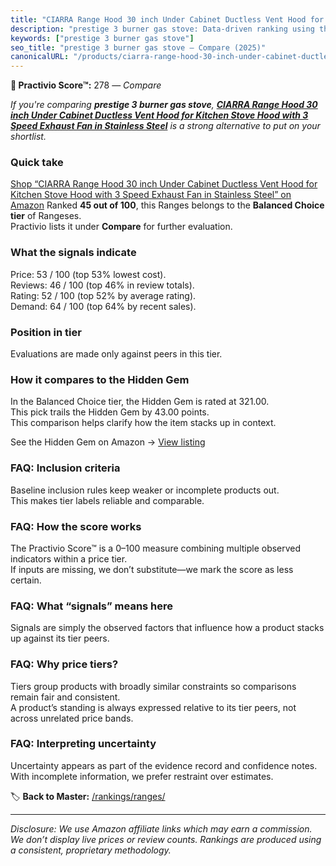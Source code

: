 ```yaml
---
title: "CIARRA Range Hood 30 inch Under Cabinet Ductless Vent Hood for Kitchen Stove Hood with 3 Speed Exhaust Fan in Stainless Steel"
description: "prestige 3 burner gas stove: Data-driven ranking using the Practivio Score™. Positioned by quality, value, demand, findability, momentum."
keywords: ["prestige 3 burner gas stove"]
seo_title: "prestige 3 burner gas stove — Compare (2025)"
canonicalURL: "/products/ciarra-range-hood-30-inch-under-cabinet-ductless-vent-hood-for-kitchen-stove-hood-with-3-speed-exhaust-fan-in-stainless-steel-B09L7L5JMQ/"
---
```


**🛒 Practivio Score™:** 278 — _Compare_


*If you're comparing **prestige 3 burner gas stove**, **[CIARRA Range Hood 30 inch Under Cabinet Ductless Vent Hood for Kitchen Stove Hood with 3 Speed Exhaust Fan in Stainless Steel](https://www.amazon.com/dp/B09L7L5JMQ?tag=practivio-20)** is a strong alternative to put on your shortlist.*
### Quick take
[Shop “CIARRA Range Hood 30 inch Under Cabinet Ductless Vent Hood for Kitchen Stove Hood with 3 Speed Exhaust Fan in Stainless Steel” on Amazon](https://www.amazon.com/dp/B09L7L5JMQ?tag=practivio-20)
Ranked **45 out of 100**, this Ranges belongs to the **Balanced Choice tier** of Rangeses.  
Practivio lists it under **Compare** for further evaluation.

### What the signals indicate
Price: 53 / 100 (top 53% lowest cost).  
Reviews: 46 / 100 (top 46% in review totals).  
Rating: 52 / 100 (top 52% by average rating).  
Demand: 64 / 100 (top 64% by recent sales).

### Position in tier
Evaluations are made only against peers in this tier.

### How it compares to the Hidden Gem
In the Balanced Choice tier, the Hidden Gem is rated at 321.00.  
This pick trails the Hidden Gem by 43.00 points.  
This comparison helps clarify how the item stacks up in context.  

See the Hidden Gem on Amazon → [View listing](https://www.amazon.com/dp/B08TLT65WM?tag=practivio-20)

### FAQ: Inclusion criteria
Baseline inclusion rules keep weaker or incomplete products out.  
This makes tier labels reliable and comparable.

### FAQ: How the score works
The Practivio Score™ is a 0–100 measure combining multiple observed indicators within a price tier.  
If inputs are missing, we don’t substitute—we mark the score as less certain.

### FAQ: What “signals” means here
Signals are simply the observed factors that influence how a product stacks up against its tier peers.

### FAQ: Why price tiers?
Tiers group products with broadly similar constraints so comparisons remain fair and consistent.  
A product’s standing is always expressed relative to its tier peers, not across unrelated price bands.

### FAQ: Interpreting uncertainty
Uncertainty appears as part of the evidence record and confidence notes.  
With incomplete information, we prefer restraint over estimates.

<!-- Missing template for Compare/CompareWithinPriceClass -->


🏷️ **Back to Master:** [/rankings/ranges/](/rankings/ranges/)

---
_Disclosure: We use Amazon affiliate links which may earn a commission. We don’t display live prices or review counts. Rankings are produced using a consistent, proprietary methodology._
